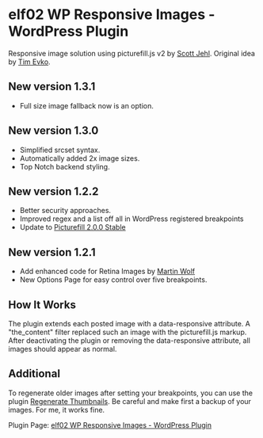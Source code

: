 # elf02 WP Responsive Images - WordPress Plugin

Responsive image solution using picturefill.js v2 by [Scott Jehl][1]. Original idea by [Tim Evko][2].

## New version 1.3.1
* Full size image fallback now is an option.

## New version 1.3.0
* Simplified srcset syntax.
* Automatically added 2x image sizes.
* Top Notch backend styling.

## New version 1.2.2
* Better security approaches.
* Improved regex and a list off all in WordPress registered breakpoints
* Update to [Picturefill 2.0.0 Stable][6]

## New version 1.2.1
* Add enhanced code for Retina Images by [Martin Wolf][5]
* New Options Page for easy control over five breakpoints.

## How It Works
The plugin extends each posted image with a data-responsive attribute. A "the_content" filter replaced such an image with the picturefill.js markup. After deactivating the plugin or removing the data-responsive attribute, all images should appear as normal.

## Additional
To regenerate older images after setting your breakpoints, you can use the plugin [Regenerate Thumbnails][4]. Be careful and make first a backup of your images. For me, it works fine.

Plugin Page: [elf02 WP Responsive Images - WordPress Plugin][3]

  [1]: http://scottjehl.github.io/picturefill/
  [2]: https://github.com/tevko/wp-tevko-responsive-images
  [3]: http://elf02.de/2014/04/22/elf02-wp-responsive-images-wordpress-plugin/
  [4]: http://wordpress.org/plugins/regenerate-thumbnails/
  [5]: http://visuellegedanken.de/
  [6]: https://github.com/scottjehl/picturefill/releases/tag/2.0.0
